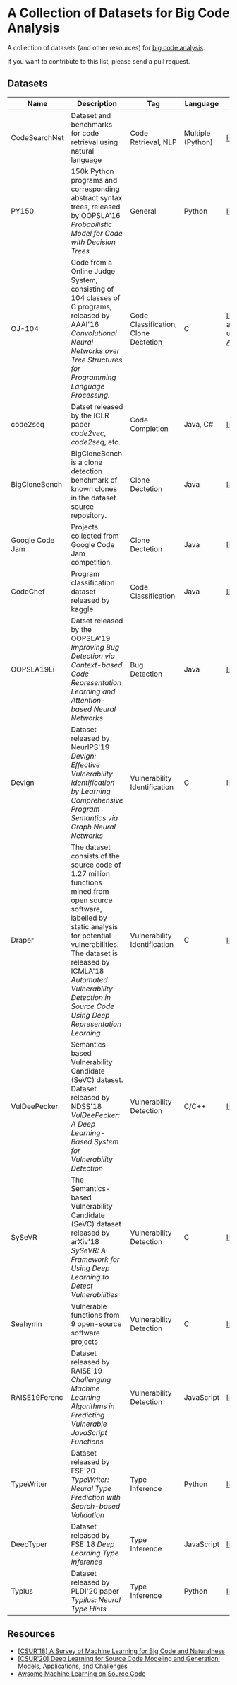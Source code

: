 # A Collection of Datasets for Big Code Analysis

A collection of datasets (and other resources) for [big code analysis](https://ml4code.github.io/papers.html).

If you want to contribute to this list, please send a pull request.

## Datasets

| Name          | Description                                                  | Tag                                  | Language          | Link                                                         |
| ------------- | ------------------------------------------------------------ | ------------------------------------ | ----------------- | ------------------------------------------------------------ |
| CodeSearchNet | Dataset and benchmarks for code retrieval using natural language | Code Retrieval, NLP                  | Multiple (Python) | [link](https://github.com/github/CodeSearchNet)              |
| PY150         | 150k Python programs and corresponding abstract syntax trees, released by OOPSLA'16 _Probabilistic Model for Code with Decision Trees_                                | General                              | Python            | [link](https://www.sri.inf.ethz.ch/py150)                    |
| OJ-104            | Code from a Online Judge System, consisting of 104 classes of C programs, released by AAAI'16 _Convolutional Neural Networks over Tree Structures for Programming Language Processing._ | Code Classification, Clone Dectetion | C                 | [link](https://sites.google.com/site/treebasedcnn/), also used in [ASTNN](https://github.com/zhangj111/astnn)                   |
| code2seq      | Datset released by the ICLR paper _code2vec_, _code2seq_, etc.   | Code Completion                      | Java, C#          | [link](https://github.com/tech-srl/code2seq#datasets)        |
| BigCloneBench | BigCloneBench is a clone detection benchmark of known clones in the dataset source repository. | Clone Dectetion                      | Java              | [link](https://github.com/clonebench/BigCloneBench)          |
| Google Code Jam | Projects collected from Google Code Jam competition. | Clone Dectetion                      | Java              | [link](https://github.com/parasol-aser/deepsim/tree/master/dataset)          |
| CodeChef      | Program classification dataset released by kaggle        | Code Classification                  | Java              | [link](https://www.kaggle.com/arjoonn/codechef-competitive-programming) |
| OOPSLA19Li    | Datset released by the OOPSLA'19 _Improving Bug Detection via Context-based Code Representation Learning and Attention-based Neural Networks_ | Bug Detection                        | Java              | [link](https://github.com/OOPSLA-2019-BugDetection/OOPSLA-2019-BugDetection) |
| Devign        | Dataset released by NeurIPS'19 *Devign: Effective Vulnerability Identification by Learning Comprehensive Program Semantics via Graph Neural Networks* | Vulnerability Identification         | C              | [link](https://sites.google.com/view/devign)                 |
| Draper        | The dataset consists of the source code of 1.27 million functions mined from open source software, labelled by static analysis for potential vulnerabilities. The dataset is released by ICMLA'18 _Automated Vulnerability Detection in Source Code Using Deep Representation Learning_  | Vulnerability Identification         | C               | [link](https://osf.io/d45bw/)                 |
| VulDeePecker | Semantics-based Vulnerability Candidate (SeVC) dataset. Dataset released by NDSS'18 _VulDeePecker: A Deep Learning-Based System for Vulnerability Detection_ | Vulnerability Detection | C/C++ | [link](https://github.com/CGCL-codes/VulDeePecker)  |
| SySeVR |  The Semantics-based Vulnerability Candidate (SeVC) dataset released by arXiv'18 _SySeVR: A Framework for Using Deep Learning to Detect Vulnerabilities_ | Vulnerability Detection | C | [link](https://github.com/SySeVR/SySeVR) |
| Seahymn | Vulnerable functions from 9 open-source software projects | Vulnerability Detection | C | [link](https://github.com/Seahymn2019/Function-level-Vulnerability-Dataset) |
| RAISE19Ferenc | Dataset released by RAISE'19 *Challenging Machine Learning Algorithms in Predicting Vulnerable JavaScript Functions* | Vulnerability Detection | JavaScript | [link](http://www.inf.u-szeged.hu/~ferenc/papers/JSVulnerabilityDataSet/) |
| TypeWriter | Dataset released by FSE'20 *TypeWriter: Neural Type Prediction with Search-based Validation* | Type Inference | Python | [link](http://software-lab.org/projects/TypeWriter/data.tar.gz) |
| DeepTyper | Dataset released by FSE'18 *Deep Learning Type Inference* | Type Inference | JavaScript | [link](https://github.com/DeepTyper/DeepTyper/blob/master/data/repo-SHAs.txt) |
| Typlus | Dataset released by PLDI'20 paper *Typilus: Neural Type Hints* | Type Inference | Python | [link](https://github.com/typilus/typilus/blob/master/src/data_preparation/metadata/popularLibs.txt) |

## Resources
- [[CSUR'18] A Survey of Machine Learning for Big Code and Naturalness](https://ml4code.github.io/papers.html)
- [[CSUR'20] Deep Learning for Source Code Modeling and Generation: Models, Applications, and Challenges](https://dl.acm.org/doi/10.1145/3383458)
- [Awsome Machine Learning on Source Code](https://github.com/src-d/awesome-machine-learning-on-source-code)
